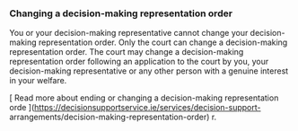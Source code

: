###  Changing a decision-making representation order

You or your decision-making representative cannot change your decision-making
representation order. Only the court can change a decision-making
representation order. The court may change a decision-making representation
order following an application to the court by you, your decision-making
representative or any other person with a genuine interest in your welfare.

[ Read more about ending or changing a decision-making representation orde
](https://decisionsupportservice.ie/services/decision-support-
arrangements/decision-making-representation-order) r.

